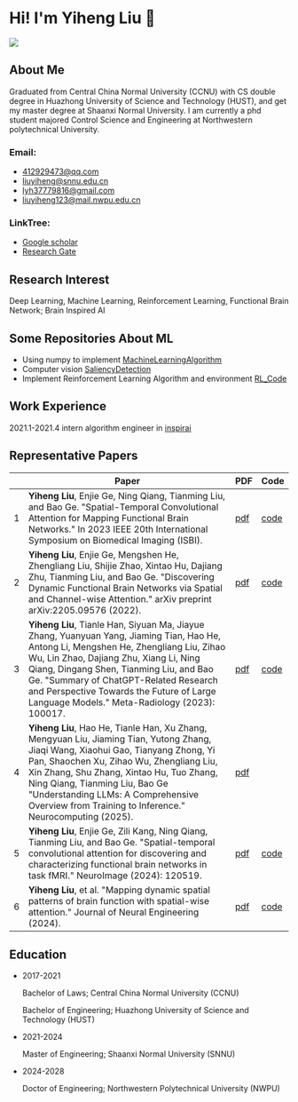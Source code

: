 # Hi! I'm Yiheng Liu 👋
<img align="top" src="https://github-readme-stats.vercel.app/api?username=WhatAboutMyStar&show_icons=true">

<!--
**WhatAboutMyStar/WhatAboutMyStar** is a ✨ _special_ ✨ repository because its `README.md` (this file) appears on your GitHub profile.

Here are some ideas to get you started:

- 🔭 I’m currently working on ...
- 🌱 I’m currently learning ...
- 👯 I’m looking to collaborate on ...
- 🤔 I’m looking for help with ...
- 💬 Ask me about ...
- 📫 How to reach me: ...
- 😄 Pronouns: ...
- ⚡ Fun fact: ...
-->

## About Me
Graduated from Central China Normal University (CCNU) with CS double degree in Huazhong University of Science and Technology (HUST),  and get my master degree at Shaanxi Normal University. I am currently a phd student majored Control Science and Engineering at Northwestern polytechnical University.


### Email: 

- 412929473@qq.com 
- liuyiheng@snnu.edu.cn 
- lyh37779816@gmail.com
- liuyiheng123@mail.nwpu.edu.cn

### LinkTree:
- [Google scholar](https://scholar.google.com/citations?user=W7mUggsAAAAJ&hl=en)  
- [Research Gate](https://www.researchgate.net/profile/Yiheng-Liu-12)

## Research Interest
Deep Learning, Machine Learning, Reinforcement Learning, Functional Brain Network; Brain Inspired AI

## Some Repositories About ML
- Using numpy to implement [MachineLearningAlgorithm](https://github.com/WhatAboutMyStar/MachineLearningAlgorithm)
- Computer vision [SaliencyDetection](https://github.com/WhatAboutMyStar/SaliencyDetection)
- Implement Reinforcement Learning Algorithm and environment [RL_Code](https://github.com/WhatAboutMyStar/RL_Code)

## Work Experience
2021.1-2021.4 intern algorithm engineer in [inspirai](http://inspirai.com/)

## Representative Papers 

|  | Paper | PDF | Code |
| -------- |-------|-----|------|
| 1 | **Yiheng Liu**, Enjie Ge, Ning Qiang, Tianming Liu, and Bao Ge. "Spatial-Temporal Convolutional Attention for Mapping Functional Brain Networks." In 2023 IEEE 20th International Symposium on Biomedical Imaging (ISBI). | [pdf](https://ieeexplore.ieee.org/abstract/document/10230749) | [code](https://github.com/SNNUBIAI/STCAE) |
| 2 | **Yiheng Liu**, Enjie Ge, Mengshen He, Zhengliang Liu, Shijie Zhao, Xintao Hu, Dajiang Zhu, Tianming Liu, and Bao Ge. "Discovering Dynamic Functional Brain Networks via Spatial and Channel-wise Attention." arXiv preprint arXiv:2205.09576 (2022).  | [pdf](https://arxiv.org/abs/2205.09576) | [code](https://github.com/WhatAboutMyStar/SCAAE) |
| 3 | **Yiheng Liu**, Tianle Han, Siyuan Ma, Jiayue Zhang, Yuanyuan Yang, Jiaming Tian, Hao He, Antong Li, Mengshen He, Zhengliang Liu, Zihao Wu, Lin Zhao, Dajiang Zhu, Xiang Li, Ning Qiang, Dingang Shen, Tianming Liu, and Bao Ge. "Summary of ChatGPT-Related Research and Perspective Towards the Future of Large Language Models." Meta-Radiology (2023): 100017. |  [pdf](https://www.sciencedirect.com/science/article/pii/S2950162823000176) | [code](https://github.com/SNNUBIAI/chatgpt_arxiv_analysis) |
| 4 | **Yiheng Liu**, Hao He, Tianle Han, Xu Zhang, Mengyuan Liu, Jiaming Tian, Yutong Zhang, Jiaqi Wang, Xiaohui Gao, Tianyang Zhong, Yi Pan, Shaochen Xu, Zihao Wu, Zhengliang Liu, Xin Zhang, Shu Zhang, Xintao Hu, Tuo Zhang, Ning Qiang, Tianming Liu, Bao Ge "Understanding LLMs: A Comprehensive Overview from Training to Inference." Neurocomputing (2025). | [pdf](https://www.sciencedirect.com/science/article/abs/pii/S0925231224019611) | |
| 5 | **Yiheng Liu**, Enjie Ge, Zili Kang, Ning Qiang, Tianming Liu, and Bao Ge. "Spatial-temporal convolutional attention for discovering and characterizing functional brain networks in task fMRI." NeuroImage (2024): 120519.| [pdf](https://www.sciencedirect.com/science/article/pii/S1053811924000144) | [code](https://github.com/SNNUBIAI/STCAE) | 
| 6 | **Yiheng Liu**, et al. "Mapping dynamic spatial patterns of brain function with spatial-wise attention." Journal of Neural Engineering (2024). | [pdf](https://iopscience.iop.org/article/10.1088/1741-2552/ad2cea) | [code](https://github.com/WhatAboutMyStar/SCAAE) |

## Education

- 2017-2021 

  Bachelor of Laws; Central China Normal University (CCNU)
  
  Bachelor of Engineering; Huazhong University of Science and Technology (HUST)
  
- 2021-2024 

  Master of Engineering; Shaanxi Normal University (SNNU)

- 2024-2028

  Doctor of Engineering; Northwestern Polytechnical University (NWPU)
